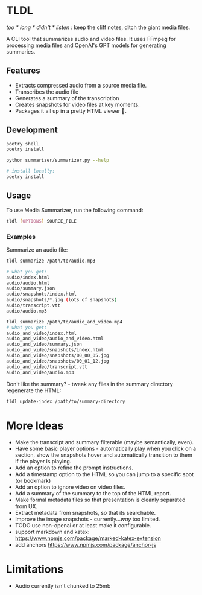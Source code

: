 # TLDL

_too * long * didn't * listen_ : keep the cliff notes, ditch the giant media files.

A CLI tool that summarizes audio and video files. It uses FFmpeg for processing media files and OpenAI's GPT models for generating summaries.

## Features

- Extracts compressed audio from a source media file.
- Transcribes the audio file
- Generates a summary of the transcription
- Creates snapshots for video files at key moments.
- Packages it all up in a pretty HTML viewer 🌟.

## Development

```bash
poetry shell
poetry install

python summarizer/summarizer.py --help

# install locally:
poetry install
```

## Usage

To use Media Summarizer, run the following command:

```bash
tldl [OPTIONS] SOURCE_FILE
```

### Examples

Summarize an audio file:

```bash
tldl summarize /path/to/audio.mp3

# what you get:
audio/index.html
audio/audio.html
audio/summary.json
audio/snapshots/index.html
audio/snapshots/*.jpg (lots of snapshots)
audio/transcript.vtt
audio/audio.mp3

tldl summarize /path/to/audio_and_video.mp4
# what you get:
audio_and_video/index.html
audio_and_video/audio_and_video.html
audio_and_video/summary.json
audio_and_video/snapshots/index.html
audio_and_video/snapshots/00_00_05.jpg
audio_and_video/snapshots/00_01_12.jpg
audio_and_video/transcript.vtt
audio_and_video/audio.mp3

```

Don't like the summary? - tweak any files in the summary directory regenerate
the HTML:

```sh
tldl update-index /path/to/summary-directory
```

# More Ideas

- Make the transcript and summary filterable (maybe semantically, even).
- Have some basic player options - automatically play when you click on a
    section, show the snapshots hover and automatically transition to them if the
    player is playing.
- Add an option to refine the prompt instructions.
- Add a timestamp option to the HTML so you can jump to a specific spot (or bookmark)
- Add an option to ignore video on video files.
- Add a summary of the summary to the top of the HTML report.
- Make formal metadata files so that presentation is cleanly separated from UX.
- Extract metadata from snapshots, so that its searchable.
- Improve the image snapshots - currently..._way_ too limited.
- TODO use non-openai or at least make it configurable.
- support markdown and katex: https://www.npmjs.com/package/marked-katex-extension
- add anchors https://www.npmjs.com/package/anchor-js

# Limitations

- Audio currently isn't chunked to 25mb
